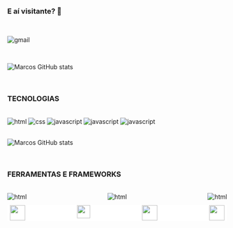 ### E aí visitante? 🤙

<br/>

<!--
[![blog](https://img.shields.io/badge/Blogger-FF5722?style=for-the-badge&logo=blogger&logoColor=white)](https://lendcash.com.br)
[![youtube](https://img.shields.io/badge/LinkedIn-0077B5?style=for-the-badge&logo=linkedin&logoColor=white)](https://lendcash.com.br)
[![instagram](https://img.shields.io/badge/Instagram-E4405F?style=for-the-badge&logo=instagram&logoColor=white)](https://lendcash.com.br)
-->

![gmail](https://img.shields.io/badge/Gmail-D14836?style=for-the-badge&logo=gmail&logoColor=white) 
<!-- Quando for linkar não esquecer dos colchetes -->

</br>

![Marcos GitHub stats](https://github-readme-stats.vercel.app/api?username=marcospaulomacedo&show_icons=true&theme=onedark)

</br>

### TECNOLOGIAS
<br/>
<div class="img">
        <img src="https://img.shields.io/badge/HTML-239120?style=for-the-badge&logo=html5&logoColor=white" alt="html">
        <img src="https://img.shields.io/badge/CSS-239120?&style=for-the-badge&logo=css3&logoColor=white" alt="css">
        <img src="https://img.shields.io/badge/JavaScript-F7DF1E?style=for-the-badge&logo=javascript&logoColor=black" alt="javascript">
        <img src="https://img.shields.io/badge/Solidity-%23363636.svg?style=for-the-badge&logo=solidity&logoColor=white" alt="javascript">
        <img src="https://img.shields.io/badge/c-%2300599C.svg?style=for-the-badge&logo=c&logoColor=white" alt="javascript">
</div>

<br>

![Marcos GitHub stats](	https://github-readme-stats.vercel.app/api/top-langs/?username=marcospaulomacedo&theme=blue-green)

<br>

### FERRAMENTAS E FRAMEWORKS

<br>

<div style=
    "display: flex;
    margin-bottom: 10px;
     justify-content: space-between;
    ">
    <img src="https://img.shields.io/badge/web3.js-F16822?style=for-the-badge&logo=web3.js&logoColor=white" alt="html">
    <img src="https://img.shields.io/badge/WordPress-21759B.svg?style=for-the-badge&logo=WordPress&logoColor=white" alt="html">
    <img src="https://img.shields.io/badge/OpenZeppelin-4E5EE4.svg?style=for-the-badge&logo=OpenZeppelin&logoColor=white" alt="html">
</div>

<!--
[![web3](https://img.shields.io/badge/web3.js-F16822?style=for-the-badge&logo=web3.js&logoColor=white)](https://lendcash.com.br)
![wordpress](https://img.shields.io/badge/WordPress-21759B.svg?style=for-the-badge&logo=WordPress&logoColor=white)
![Open-zeppelin](https://img.shields.io/badge/OpenZeppelin-4E5EE4.svg?style=for-the-badge&logo=OpenZeppelin&logoColor=white)
-->
<div
    style=
    "border: 1.5px solid #ffffff;
     padding:0px 5px 0px 5px;
     background: #ffffff;
     display: flex;
     justify-content: space-between;">
        <img src="https://user-images.githubusercontent.com/102096687/197602598-eace0005-6364-4f1f-9f0a-4b06c95a83cd.png" alt="" style="width:35px ;">
        <img src="https://user-images.githubusercontent.com/102096687/197602309-f1e70b66-8ec3-4b08-a8bf-548351ced952.png" alt="" style="width:30px ;">
        <img src="https://user-images.githubusercontent.com/102096687/197602466-1b0a58aa-d20f-47d9-9c4a-313ba8f44028.png" alt="" style="width:35px ;">
        <img src="https://user-images.githubusercontent.com/102096687/197601025-dcad9e2f-ae82-4aa6-9666-a661e49f3de4.png" alt=""
        style="width:35px">
    </div>
